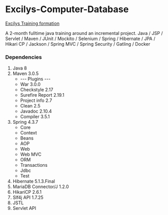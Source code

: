 # Excilys-Computer-Database

[Excilys Training formation](https://github.com/excilys/training-java "Github of the formation")

A 2-month fulltime java training around an incremental project. Java / JSP / Servlet / Maven / JUnit / Mockito / Selenium / Spring / Hibernate / JPA / Hikari CP / Jackson / Spring MVC / Spring Security / Gatling / Docker

### Dependencies

1. Java 8
2. Maven 3.0.5
   * --- Plugins ---
   * War 3.0.0
   * Checkstyle  2.17
   * Surefire Report 2.19.1
   * Project info 2.7
   * Clean 2.5
   * Javadoc 2.10.4
   * Compiler 3.5.1
3. Spring 4.3.7
   * Core
   * Context
   * Beans
   * AOP
   * Web
   * Web MVC
   * ORM
   * Transactions
   * Jdbc
   * Test
4. Hibernate 5.1.3.Final
5. MariaDB Connector/J 1.2.0
6. HikariCP 2.6.1
7. Slf4j API 1.7.25
8. JSTL
9. Servlet API



